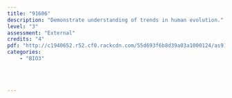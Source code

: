 ```yaml
---
title: "91606"
description: "Demonstrate understanding of trends in human evolution."
level: "3"
assessment: "External"
credits: "4"
pdf: "http://c1940652.r52.cf0.rackcdn.com/55d693f6b8d39a03a1000124/as91606.pdf"
categories:
    - "BIO3"
    
    
    
    
---
```

